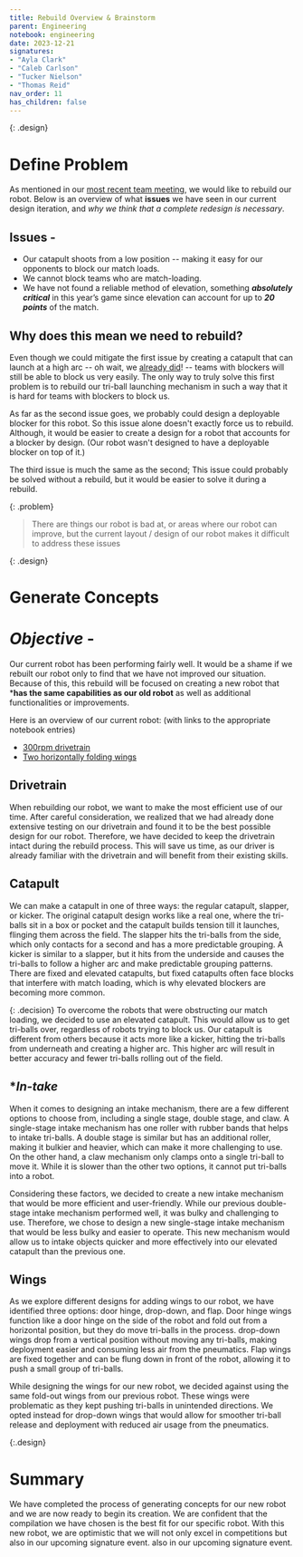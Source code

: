 ```yaml
---
title: Rebuild Overview & Brainstorm
parent: Engineering
notebook: engineering
date: 2023-12-21
signatures:
- "Ayla Clark"
- "Caleb Carlson"
- "Tucker Nielson"
- "Thomas Reid"
nav_order: 11
has_children: false
---
```


{: .design}
# Define Problem

As mentioned in our [most recent team meeting]({{site.url}}/docs/TeamHistory/2023-12-21-RobotRebuild.html),  we would like to rebuild our robot. Below is an overview of what **issues** we have seen in our current design iteration, and *why we think that a complete redesign is necessary*.

## Issues -

* Our catapult shoots from a low position -- making it easy for our opponents to block our match loads.
* We cannot block teams who are match-loading.
* We have not found a reliable method of elevation, something ***absolutely critical*** in this year’s game since elevation can account for up to ***20 points*** of the match.

## Why does this mean we need to rebuild?

Even though we could mitigate the first issue by creating a catapult that can launch at a high arc -- oh wait, we [already did]({{site.url}}/docs/engineering/2023-09-22-CatapultRebuild.html)! -- teams with blockers will still be able to block us very easily. The only way to truly solve this first problem is to rebuild our tri-ball launching mechanism in such a way that it is hard for teams with blockers to block us.

As far as the second issue goes, we probably could design a deployable blocker for this robot. So this issue alone doesn't exactly force us to rebuild. Although, it would be easier to create a design for a robot that accounts for a blocker by design. (Our robot wasn't designed to have a deployable blocker on top of it.)

The third issue is much the same as the second; This issue could probably be solved without a rebuild, but it would be easier to solve it during a rebuild.

{: .problem}
>
> There are things our robot is bad at, or areas where our robot can improve, but the current layout / design of our robot makes it difficult to address these issues 

{: .design}
# Generate Concepts

# *Objective* -

Our current robot has been performing fairly well. It would be a shame if we rebuilt our robot only to find that we have not improved our situation. Because of this, this rebuild will be focused on creating a new robot that ***has the same capabilities as our old robot** as well as additional functionalities or improvements.

Here is an overview of our current robot: (with links to the appropriate notebook entries)

* [300rpm drivetrain](http://localhost:4000/docs/engineering/2023-08-30-SecondCompetitionChassis.html)
* [Two horizontally folding wings]()

## **Drivetrain**

 When rebuilding our robot, we want to make the most efficient use of our time. After careful consideration, we realized that we had already done extensive testing on our drivetrain and found it to be the best possible design for our robot. Therefore, we have decided to keep the drivetrain intact during the rebuild process. This will save us time, as our driver is already familiar with the drivetrain and will benefit from their existing skills.

## **Catapult**

We can make a catapult in one of three ways: the regular catapult, slapper, or kicker. The original catapult design works like a real one, where the tri-balls sit in a box or pocket and the catapult builds tension till it launches, flinging them across the field. The slapper hits the tri-balls from the side, which only contacts for a second and has a more predictable grouping. A kicker is similar to a slapper, but it hits from the underside and causes the tri-balls to follow a higher arc and make predictable grouping patterns. There are fixed and elevated catapults, but fixed catapults often face blocks that interfere with match loading, which is why elevated blockers are becoming more common.

{: .decision}
To overcome the robots that were obstructing our match loading, we decided to use an elevated catapult. This would allow us to get tri-balls over, regardless of robots trying to block us. Our catapult is different from others because it acts more like a kicker, hitting the tri-balls from underneath and creating a higher arc. This higher arc will result in better accuracy and fewer tri-balls rolling out of the field.

## **In-take*

When it comes to designing an intake mechanism, there are a few different options to choose from, including a single stage, double stage, and claw. A single-stage intake mechanism has one roller with rubber bands that helps to intake tri-balls. A double stage is similar but has an additional roller, making it bulkier and heavier, which can make it more challenging to use. On the other hand, a claw mechanism only clamps onto a single tri-ball to move it. While it is slower than the other two options, it cannot put tri-balls into a robot.

Considering these factors, we decided to create a new intake mechanism that would be more efficient and user-friendly. While our previous double-stage intake mechanism performed well, it was bulky and challenging to use. Therefore, we chose to design a new single-stage intake mechanism that would be less bulky and easier to operate. This new mechanism would allow us to intake objects quicker and more effectively into our elevated catapult than the previous one.

## **Wings** 

As we explore different designs for adding wings to our robot, we have identified three options: door hinge, drop-down, and flap. Door hinge wings function like a door hinge on the side of the robot and fold out from a horizontal position, but they do move tri-balls in the process. drop-down wings drop from a vertical position without moving any tri-balls, making deployment easier and consuming less air from the pneumatics. Flap wings are fixed together and can be flung down in front of the robot, allowing it to push a small group of tri-balls.

While designing the wings for our new robot, we decided against using the same fold-out wings from our previous robot. These wings were problematic as they kept pushing tri-balls in unintended directions. We opted instead for drop-down wings that would allow for smoother tri-ball release and deployment with reduced air usage from the pneumatics.

{:.design}
# Summary 

We have completed the process of generating concepts for our new robot and we are now ready to begin its creation. We are confident that the compilation we have chosen is the best fit for our specific robot. With this new robot, we are optimistic that we will not only excel in competitions but also in our upcoming signature event. also in our upcoming signature event.